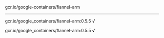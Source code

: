 gcr.io/google-containers/flannel-arm 

----
gcr.io/google_containers/flannel-arm:0.5.5 √

gcr.io/google_containers/flannel-arm:0.5.5 √

